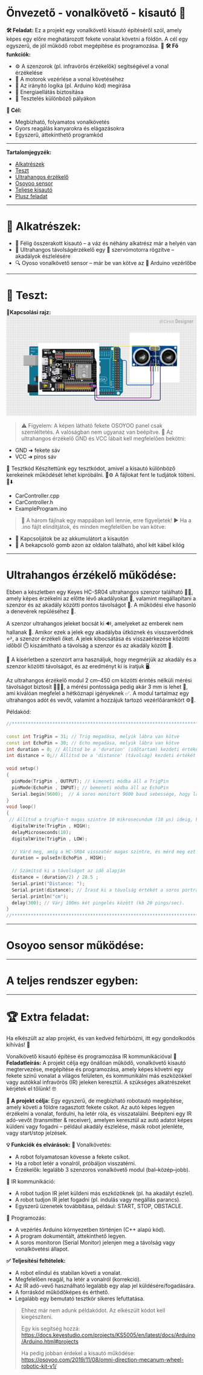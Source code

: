# Önvezető - vonalkövető - kisautó 🚗

**🛠️ Feladat:** Ez a projekt egy vonalkövető kisautó építéséről szól, amely képes egy előre meghatározott fekete vonalat követni a földön. A cél egy egyszerű, de jól működő robot megépítése és programozása. 🤖
**🛠️ Fő funkciók:** 
- ⚙️ A szenzorok (pl. infravörös érzékelők) segítségével a vonal érzékelése
- 🔄 A motorok vezérlése a vonal követéséhez
- 🧠 Az irányító logika (pl. Arduino kód) megírása
- 🔋 Energiaellátás biztosítása
- 🧪 Tesztelés különböző pályákon

**🎯 Cél:**
- Megbízható, folyamatos vonalkövetés
- Gyors reagálás kanyarokra és elágazásokra
- Egyszerű, áttekinthető programkód

---
**Tartalomjegyzék:**
- [Alkatrészek](#-alkatrészek)
- [Teszt](#-teszt)
- [Ultrahangos érzékelő](#ultrahangos-érzékelő-működése)
- [Osoyoo sensor](#osoyoo-sensor-működése)
- [Teljese kisautó](#a-teljes-rendszer-egyben)
- [Plusz feladat](#-extra-feladat)

---
# 🔧 Alkatrészek:

- 🚗 Félig összerakott kisautó – a váz és néhány alkatrész már a helyén van
- 📡 Ultrahangos távolságérzékelő egy 🤖 szervómotorra rögzítve – akadályok észlelésére
- 🔍 Oyoso vonalkövető sensor – már be van kötve az 🔌 Arduino vezérlőbe

---
# 🧪 Teszt:

**🔌Kapcsolási rajz:** 
![kapcsolási rajz](kapcsolas.png)

> ⚠️ Figyelem: A képen látható fekete OSOYOO panel csak szemléltetés. A valóságban nem ugyanaz van beépítve.
📍 Az ultrahangos érzékelő GND és VCC lábait kell megfelelően bekötni:
- GND ➜ fekete sáv
- VCC ➜ piros sáv

🧰 Tesztkód
Készítettünk egy tesztkódot, amivel a kisautó különböző kerekeinek működését lehet kipróbálni. 🛞⚙️
A fájlokat fent le tudjátok tölteni. 📁⬇️
- CarController.cpp
- CarController.h
- ExampleProgram.ino

> 📌 A három fájlnak egy mappában kell lennie, erre figyeljetek!
▶️ Ha a .ino fájlt elindítjátok, és minden megfelelően be van kötve:
- 🔋 Kapcsoljátok be az akkumulátort a kisautón
- 🔘 A bekapcsoló gomb azon az oldalon található, ahol két kábel kilóg

---
# Ultrahangos érzékelő működése:
Ebben a készletben egy Keyes HC-SR04 ultrahangos szenzor található 🔧📏, amely képes érzékelni az előtte lévő akadályokat 🚧, valamint megállapítani a szenzor és az akadály közötti pontos távolságot 📐. A működési elve hasonló a denevérek repüléséhez 🦇.

A szenzor ultrahangos jeleket bocsát ki 🔊, amelyeket az emberek nem hallanak 🙉. Amikor ezek a jelek egy akadályba ütköznek és visszaverődnek ↩️, a szenzor érzékeli őket. A jelek kibocsátása és visszaérkezése közötti időből ⏱️ kiszámítható a távolság a szenzor és az akadály között 📏.

🔬 A kísérletben a szenzort arra használjuk, hogy megmérjük az akadály és a szenzor közötti távolságot, és az eredményt ki is íratjuk 🖥️.

Az ultrahangos érzékelő modul 2 cm–450 cm közötti érintés nélküli mérési távolságot biztosít 📏➖📏, a mérési pontossága pedig akár 3 mm is lehet 🎯, ami kiválóan megfelel a hétköznapi igényeknek ✅. A modul tartalmaz egy ultrahangos adót és vevőt, valamint a hozzájuk tartozó vezérlőáramkört ⚙️🔌.

Példakód:
````cpp
//**********************************************************************************

const int TrigPin = 31; // Trig megadása, melyik lábra van kötve
const int EchoPin = 30; // Echo megadása, melyik lábra van kötve
int duration = 0; // Állítsd be a 'duration' (időtartam) kezdeti értékét 0-ra
int distance = 0;// Állítsd be a 'distance' (távolság) kezdeti értékét 0-ra

void setup() 
{
  pinMode(TrigPin , OUTPUT); // kimeneti módba áll a TrigPin
  pinMode(EchoPin , INPUT); // bemeneti módba áll az EchoPin
  Serial.begin(9600);  // A soros monitort 9600 baud sebessége, hogy lásd a pingelés eredményét
}
void loop()
{
 // Állítsd a trigPin-t magas szintre 10 mikrosecundum (10 μs) ideig, hogy aktiváld a HC-SR04 szenzort.
  digitalWrite(TrigPin , HIGH);
  delayMicroseconds(10);
  digitalWrite(TrigPin , LOW);

  // Várd meg, amíg a HC-SR04 visszatér magas szintre, és mérd meg ezt a várakozási időt.
  duration = pulseIn(EchoPin , HIGH);

  // Számítsd ki a távolságot az idő alapján
  distance = (duration/2) / 28.5 ;
  Serial.print("Distance: ");
  Serial.print(distance); // Írasd ki a távolság értékét a soros portra.
  Serial.println("cm");
  delay(300); // Várj 100ms két pingelés között (kb 20 pings/sec).
}
//**********************************************************************************
````

---
# Osoyoo sensor működése:



---
# A teljes rendszer egyben:

---
# 🏆 Extra feladat:
Ha elkészült az alap projekt, és van kedved feltúrbózni, itt egy gondolkodós kihívás! 🤔

Vonalkövető kisautó építése és programozása IR kommunikációval
**📌 Feladatleírás:** A projekt célja egy önállóan működő, vonalkövető kisautó megtervezése, megépítése és programozása, amely képes követni egy fekete színű vonalat a világos felületen, és kommunikálni más eszközökkel vagy autókkal infravörös (IR) jeleken keresztül. A szükséges alkatrészeket kérjétek el tőlünk! 🤓

**🎯 A projekt célja:** Egy egyszerű, de megbízható robotautó megépítése, amely követi a földre ragasztott fekete csíkot. 
Az autó képes legyen érzékelni a vonalat, fordulni, ha letér róla, és visszatalálni. Beépíteni egy IR adó-vevőt (transmitter & receiver), amelyen keresztül az autó adatot képes küldeni vagy fogadni – például akadály észlelése, másik robot jelenléte, vagy start/stop jelzések.

**💡 Funkciók és elvárások:**
🖤 Vonalkövetés:
- A robot folyamatosan kövesse a fekete csíkot.
- Ha a robot letér a vonalról, próbáljon visszatérni.
- Érzékelők: legalább 3 szenzoros vonalkövető modul (bal–közép–jobb).

📡 IR kommunikáció:
- A robot tudjon IR jelet küldeni más eszközöknek (pl. ha akadályt észlel).
- A robot tudjon IR jelet fogadni (pl. indulás vagy megállás parancs).
- Egyszerű üzenetek továbbítása, például: START, STOP, OBSTACLE.

🧠 Programozás:
- A vezérlés Arduino környezetben történjen (C++ alapú kód).
- A program dokumentált, áttekinthető legyen.
- A soros monitoron (Serial Monitor) jelenjen meg a távolság vagy vonalkövetési állapot.

**✅ Teljesítési feltételek:**
- A robot elindul és stabilan követi a vonalat.
- Megfelelően reagál, ha letér a vonalról (korrekció).
- Az IR adó-vevő használható legalább egy alap jel küldésére/fogadására.
- A forráskód működőképes és érthető.
- Legalább egy bemutató tesztkör sikeres lefuttatása.

> Ehhez már nem adunk példakódot. Az elkészült kódot kell kiegészíteni.
>
> 
> Egy kis segítség hozzá: https://docs.keyestudio.com/projects/KS5005/en/latest/docs/Arduino/Arduino.html#projects
>
> 
> Ha pedig jobban érdekel a kisautó működése: https://osoyoo.com/2019/11/08/omni-direction-mecanum-wheel-robotic-kit-v1/
